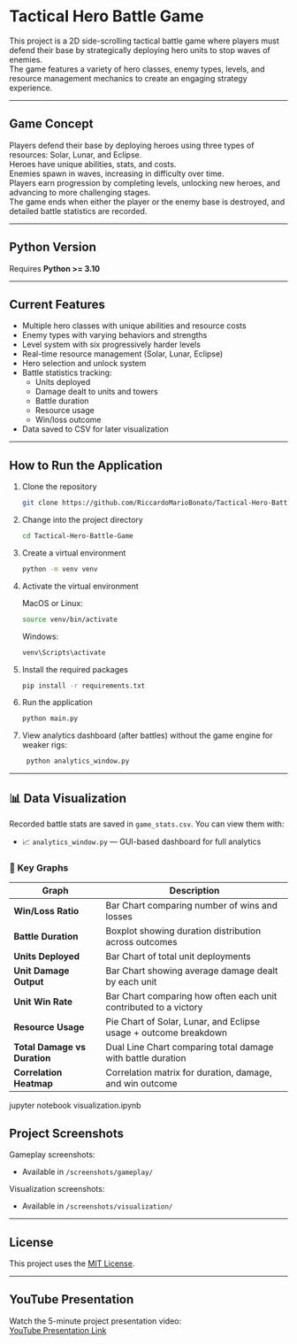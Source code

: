 # Tactical Hero Battle Game

This project is a 2D side-scrolling tactical battle game where players must defend their base by strategically deploying hero units to stop waves of enemies.  
The game features a variety of hero classes, enemy types, levels, and resource management mechanics to create an engaging strategy experience.

---

## Game Concept

Players defend their base by deploying heroes using three types of resources: Solar, Lunar, and Eclipse.  
Heroes have unique abilities, stats, and costs.  
Enemies spawn in waves, increasing in difficulty over time.  
Players earn progression by completing levels, unlocking new heroes, and advancing to more challenging stages.  
The game ends when either the player or the enemy base is destroyed, and detailed battle statistics are recorded.

---

## Python Version

Requires **Python >= 3.10**

---

## Current Features

- Multiple hero classes with unique abilities and resource costs  
- Enemy types with varying behaviors and strengths  
- Level system with six progressively harder levels  
- Real-time resource management (Solar, Lunar, Eclipse)  
- Hero selection and unlock system  
- Battle statistics tracking:
  - Units deployed  
  - Damage dealt to units and towers  
  - Battle duration  
  - Resource usage  
  - Win/loss outcome  
- Data saved to CSV for later visualization

---

## How to Run the Application

1. Clone the repository
    ```bash
    git clone https://github.com/RiccardoMarioBonato/Tactical-Hero-Battle-Game.git
    ```

2. Change into the project directory
    ```bash
    cd Tactical-Hero-Battle-Game
    ```

3. Create a virtual environment
    ```bash
    python -m venv venv
    ```

4. Activate the virtual environment

    MacOS or Linux:
    ```bash
    source venv/bin/activate
    ```

    Windows:
    ```bash
    venv\Scripts\activate
    ```

5. Install the required packages
    ```bash
    pip install -r requirements.txt
    ```

6. Run the application
    ```bash
    python main.py
    ```

7. View analytics dashboard (after battles) without the game engine for weaker rigs:
    ```bash
     python analytics_window.py
    ```
---

## 📊 Data Visualization

Recorded battle stats are saved in `game_stats.csv`. You can view them with:

- 📈 `analytics_window.py` — GUI-based dashboard for full analytics

### 🔑 Key Graphs

| **Graph**                    | **Description**                                                   |
|-----------------------------|-------------------------------------------------------------------|
| **Win/Loss Ratio**          | Bar Chart comparing number of wins and losses                     |
| **Battle Duration**         | Boxplot showing duration distribution across outcomes             |
| **Units Deployed**          | Bar Chart of total unit deployments                               |
| **Unit Damage Output**      | Bar Chart showing average damage dealt by each unit               |
| **Unit Win Rate**           | Bar Chart comparing how often each unit contributed to a victory  |
| **Resource Usage**          | Pie Chart of Solar, Lunar, and Eclipse usage + outcome breakdown  |
| **Total Damage vs Duration**| Dual Line Chart comparing total damage with battle duration       |
| **Correlation Heatmap**     | Correlation matrix for duration, damage, and win outcome          |






jupyter notebook visualization.ipynb
## Project Screenshots

Gameplay screenshots:
- Available in `/screenshots/gameplay/`

Visualization screenshots:
- Available in `/screenshots/visualization/`

---

## License

This project uses the [MIT License](LICENSE).

---

## YouTube Presentation

Watch the 5-minute project presentation video:  
[YouTube Presentation Link](https://www.youtube.com/watch?v=_GoVpilOQjs)
